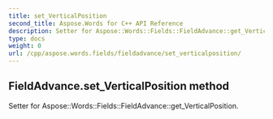 ```yaml
---
title: set_VerticalPosition
second_title: Aspose.Words for C++ API Reference
description: Setter for Aspose::Words::Fields::FieldAdvance::get_VerticalPosition. 
type: docs
weight: 0
url: /cpp/aspose.words.fields/fieldadvance/set_verticalposition/
---
```

## FieldAdvance.set_VerticalPosition method


Setter for Aspose::Words::Fields::FieldAdvance::get_VerticalPosition. 

